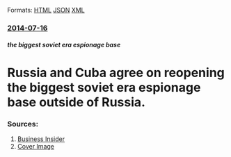 
Formats: [HTML](/news/2014/07/16/russia-and-cuba-agree-on-reopening-the-biggest-soviet-era-espionage-base-outside-of-russia.html)  [JSON](/news/2014/07/16/russia-and-cuba-agree-on-reopening-the-biggest-soviet-era-espionage-base-outside-of-russia.json)  [XML](/news/2014/07/16/russia-and-cuba-agree-on-reopening-the-biggest-soviet-era-espionage-base-outside-of-russia.xml)  

### [2014-07-16](/news/2014/07/16/index.md)

##### the biggest soviet era espionage base
# Russia and Cuba agree on reopening the biggest soviet era espionage base outside of Russia. 




### Sources:

1. [Business Insider](http://www.businessinsider.com/russia-is-reportedly-reopening-its-spy-base-in-cuba-2014-7)
1. [Cover Image](http://static4.businessinsider.com/image/53c6632b6da8114e608d7288-1190-625/russia-is-reportedly-reopening-its-spy-base-in-cuba.jpg)
